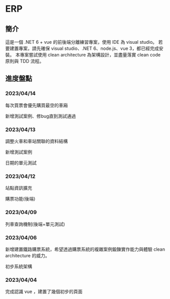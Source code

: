 # ERP
## 簡介
這是一個 .NET 6 + vue 的前後端分離練習專案，使用 IDE 為 visual studio。
若要建置專案，請先確保 visual studio、.NET 6、node.js、vue 3，都已經完成安裝。
本專案嘗試使用 clean architecture 為架構設計，並盡量落實 clean code 原則與 TDD 流程。

## 進度盤點
### 2023/04/14
每次買票會優先購買最空的車廂

新增測試案例、修bug直到測試通過
### 2023/04/13
調整火車和車站關聯的資料結構

新增測試案例

日期的單元測試
### 2023/04/12
站點資訊擴充

購票功能(後端)
### 2023/04/09
列車查詢機制(後端+單元測試)
### 2023/04/06
新增建置鐵路購票系統，希望透過購票系統的複雜案例鍛鍊實作能力與體驗 clean architecture 的威力。

初步系統架構
### 2023/04/04
完成認識 vue ，建置了幾個初步的頁面
